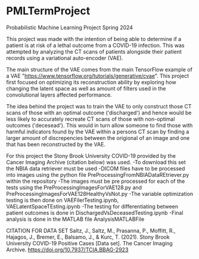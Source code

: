 # PMLTermProject
Probabilistic Machine Learning Project Spring 2024


This project was made with the intention of being able to determine if a patient is at risk of a lethal outcome from a COVID-19 infection. This was attempted by analyzing the CT scans of patients alongside their patient records using a variational auto-encoder (VAE).

The main structure of the VAE comes from the main TensorFlow example of a VAE "https://www.tensorflow.org/tutorials/generative/cvae". This project first focused on optimizing its reconstruction ability by exploring how changing the latent space as well as amount of filters used in the convolutional layers affected performance. 

The idea behind the project was to train the VAE to only construct those CT scans of those with an optimal outcome ('discharged') and hence would be less likely to accurately recreate CT scans of those with non-optimal outcomes ('decesead'). This would in turn allow someone to find those with harmful indicators found by the VAE within a persons CT scan by finding a larger amount of discrepencies between the origional of an image and one that has been reconstructed by the VAE.

For this project the Stony Brook University COVID-19 provided by the Cancer Imaging Archive (citation below) was used.
-To download this set the NBIA data retriever must be used 
-DICOM files have to be processed into images using the python file PreProcessingFromNBIADataREtriever.py within the repository
-The images must be pre processed for each of the tests using the PreProcessingImagesForVAE128.py and PreProcessingImagesForVAE128HealthyVsNot.py 
-The variable optimization testing is then done on VAEFilerTesting.ipynb, VAELatentSpaceTEsting.ipynb
-The testing for differentiating between patient outcomes is done in DischargedVsDeceasedTesting.ipynb
-Final analysis is done in the MATLAB file AnalysisMATLABFile

	
CITATION FOR DATA SET
Saltz, J., Saltz, M., Prasanna, P., Moffitt, R., Hajagos, J., Bremer, E., Balsamo, J., & Kurc, T. (2021). Stony Brook University COVID-19 Positive Cases [Data set]. The Cancer Imaging Archive. https://doi.org/10.7937/TCIA.BBAG-2923
